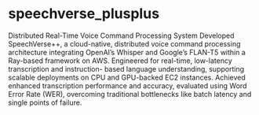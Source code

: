 # speechverse_plusplus
Distributed Real-Time Voice Command Processing System
Developed SpeechVerse++, a cloud-native, distributed voice command processing architecture integrating OpenAI’s Whisper and 
Google’s FLAN-T5 within a Ray-based framework on AWS. Engineered for real-time, low-latency transcription and instruction- 
based language understanding, supporting scalable deployments on CPU and GPU-backed EC2 instances. Achieved enhanced 
transcription performance and accuracy, evaluated using Word Error Rate (WER), overcoming traditional bottlenecks like batch 
latency and single points of failure. 
